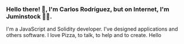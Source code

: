 ### Hello there! 👋, I'm Carlos Rodríguez, but on Internet, I'm Juminstock 🧑‍💻.

I'm a JavaScript and Solidity developer. 
I've designed applications and others software. 
I love Pizza, to talk, to help and to create.
Hello

